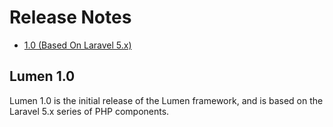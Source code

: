 # Release Notes

- [1.0 (Based On Laravel 5.x)](#1.0)

<a name="1.0"></a>
## Lumen 1.0

Lumen 1.0 is the initial release of the Lumen framework, and is based on the Laravel 5.x series of PHP components.

